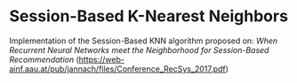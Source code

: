 # Session-Based K-Nearest Neighbors

Implementation of the Session-Based KNN algorithm proposed on: *When Recurrent Neural Networks meet the Neighborhood for
Session-Based Recommendation* (https://web-ainf.aau.at/pub/jannach/files/Conference_RecSys_2017.pdf)
